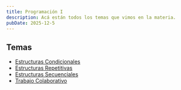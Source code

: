 ```yaml
---
title: Programación I
description: Acá están todos los temas que vimos en la materia.
pubDate: 2025-12-5
---
```


## Temas

- [Estructuras Condicionales](/apuntes/primer-cuatrimestre/programacion-i/temas/estructuras-condicionales)
- [Estructuras Repetitivas](/apuntes/primer-cuatrimestre/programacion-i/temas/estructuras-repetitivas)
- [Estructuras Secuenciales](/apuntes/primer-cuatrimestre/programacion-i/temas/estructuras-secuenciales)
- [Trabajo Colaborativo](/apuntes/primer-cuatrimestre/programacion-i/temas/trabajo-colaborativo)
